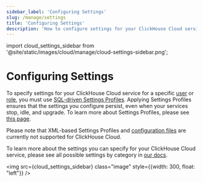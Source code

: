 ```yaml
---
sidebar_label: 'Configuring Settings'
slug: /manage/settings
title: 'Configuring Settings'
description: 'How to configure settings for your ClickHouse Cloud service for a specific user or role'
---
```


import cloud_settings_sidebar from '@site/static/images/cloud/manage/cloud-settings-sidebar.png';

# Configuring Settings

To specify settings for your ClickHouse Cloud service for a specific [user](/operations/access-rights#user-account-management) or [role](/operations/access-rights#role-management), you must use [SQL-driven Settings Profiles](/operations/access-rights#settings-profiles-management). Applying Settings Profiles ensures that the settings you configure persist, even when your services stop, idle, and upgrade. To learn more about Settings Profiles, please see [this page](/operations/settings/settings-profiles.md).

Please note that XML-based Settings Profiles and [configuration files](/operations/configuration-files.md) are currently not supported for ClickHouse Cloud.

To learn more about the settings you can specify for your ClickHouse Cloud service, please see all possible settings by category in [our docs](/operations/settings).

<img src={cloud_settings_sidebar} class="image" style={{width: 300, float: "left"}} />

